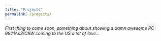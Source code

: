 ```yaml
---
title: "Projects"
permalink: /projects/
---
```


*First thing to come soon, something about showing a damn awesome PC-9821As3/C8W coming to the US a lot of love...*
